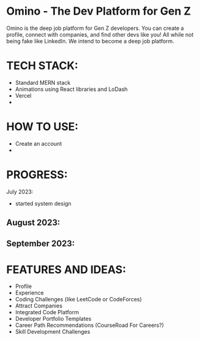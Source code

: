 # Omino - The Dev Platform for Gen Z
Omino is the deep job platform for Gen Z developers. You can create a profile, connect with companies, and find other devs like you! All while not being fake like LinkedIn. We intend to become a deep job platform. 

# TECH STACK:
* Standard MERN stack
* Animations using React libraries and LoDash
* Vercel
* 

# HOW TO USE:
* Create an account
* 

# PROGRESS:
July 2023:
- started system design 

August 2023:
-

September 2023:
-

# FEATURES AND IDEAS:
* Profile
* Experience
* Coding Challenges (like LeetCode or CodeForces)
* Attract Companies
* Integrated Code Platform
* Developer Portfolio Templates
* Career Path Recommendations (CourseRoad For Careers?)
* Skill Development Challenges
